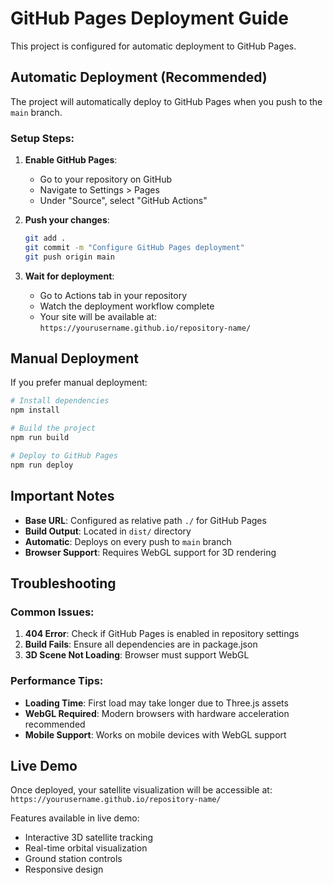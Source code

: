 # GitHub Pages Deployment Guide

This project is configured for automatic deployment to GitHub Pages.

## Automatic Deployment (Recommended)

The project will automatically deploy to GitHub Pages when you push to the `main` branch.

### Setup Steps:

1. **Enable GitHub Pages**:
   - Go to your repository on GitHub
   - Navigate to Settings > Pages
   - Under "Source", select "GitHub Actions"

2. **Push your changes**:
   ```bash
   git add .
   git commit -m "Configure GitHub Pages deployment"
   git push origin main
   ```

3. **Wait for deployment**:
   - Go to Actions tab in your repository
   - Watch the deployment workflow complete
   - Your site will be available at: `https://yourusername.github.io/repository-name/`

## Manual Deployment

If you prefer manual deployment:

```bash
# Install dependencies
npm install

# Build the project
npm run build

# Deploy to GitHub Pages
npm run deploy
```

## Important Notes

- **Base URL**: Configured as relative path `./` for GitHub Pages
- **Build Output**: Located in `dist/` directory
- **Automatic**: Deploys on every push to `main` branch
- **Browser Support**: Requires WebGL support for 3D rendering

## Troubleshooting

### Common Issues:

1. **404 Error**: Check if GitHub Pages is enabled in repository settings
2. **Build Fails**: Ensure all dependencies are in package.json
3. **3D Scene Not Loading**: Browser must support WebGL

### Performance Tips:

- **Loading Time**: First load may take longer due to Three.js assets
- **WebGL Required**: Modern browsers with hardware acceleration recommended
- **Mobile Support**: Works on mobile devices with WebGL support

## Live Demo

Once deployed, your satellite visualization will be accessible at:
`https://yourusername.github.io/repository-name/`

Features available in live demo:
- Interactive 3D satellite tracking
- Real-time orbital visualization
- Ground station controls
- Responsive design 